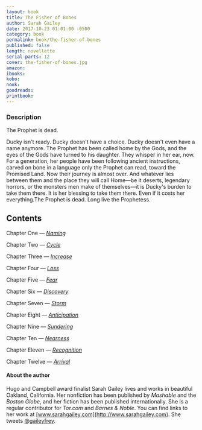 ```yaml
---
layout: book
title: The Fisher of Bones
author: Sarah Gailey
date: 2017-10-23 01:01:00 -0500
category: book
permalink: book/the-fisher-of-bones
published: false
length: novellette
serial-parts: 12
cover: the-fisher-of-bones.jpg
amazon:
ibooks:
kobo:
nook:
goodreads:
printbook:
---
```


### Description

The Prophet is dead.

Ducky isn't ready. Ducky doesn't have a choice. Ducky doesn't even have a name anymore. The Prophet has been called home by the Gods, and the eyes of the Gods have turned to his daughter. They whisper in her ear, now. For a generation, her people have been following ancient instructions, carved on bone in a language only the Prophet can read, toward the Promised Land. Now their journey is almost over. And whatever lies between them and the place they will call Home—be it deserts, legendary horrors, or the monsters men make of themselves—it is Ducky's burden to take them there. It is her blessing to take them there. Even if it costs her everything.The Prophet is dead. Long live the Prophetess.

## Contents

Chapter One — [_Naming_](/the-fisher-of-bones/chapter-one-naming)

Chapter Two — [_Cycle_](/the-fisher-of-bones/chapter-two-cycle)

Chapter Three — [_Increase_](/the-fisher-of-bones/chapter-three-increase)

Chapter Four — [_Loss_](/the-fisher-of-bones/chapter-four-loss)

Chapter Five — [_Fear_](/the-fisher-of-bones/chapter-five-fear)

Chapter Six — [_Discovery_](/the-fisher-of-bones/chapter-six-discovery)

Chapter Seven — [_Storm_](/the-fisher-of-bones/chapter-seven-storm)

Chapter Eight — [_Anticipation_](/the-fisher-of-bones/chapter-eight-anticipation)

Chapter Nine — [_Sundering_](/the-fisher-of-bones/chapter-nine-sundering)

Chapter Ten — [_Nearness_](/the-fisher-of-bones/chapter-ten-nearness)

Chapter Eleven — [_Recognition_](/the-fisher-of-bones/chapter-eleven-recognition)

Chapter Twelve — [_Arrival_](/the-fisher-of-bones/chapter-twelve-arrival)

#### About the author

Hugo and Campbell award finalist Sarah Gailey lives and works in beautiful Oakland, California. Her nonfiction has been published by _Mashable_ and the _Boston Globe_, and her fiction has been published internationally. She is a regular contributor for _Tor.com_ and _Barnes & Noble_. You can find links to her work at [www.sarahgailey.com](http://www.sarahgailey.com). She tweets [@gaileyfrey](http://twitter.com/gaileyfrey).
